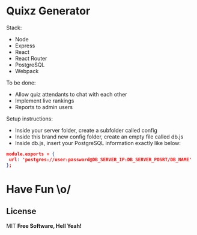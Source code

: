 # Quixz Generator

Stack:

* Node
* Express
* React
* React Router
* PostgreSQL
* Webpack

To be done:

- Allow quiz attendants to chat with each other
- Implement live rankings
- Reports to admin users

Setup instructions:

- Inside your server folder, create a subfolder called config
- Inside this brand new config folder, create an empty file called db.js
- Inside db.js, insert your PostgreSQL information exactly like below:

```json
module.exports = {
 url: 'postgres://user:password@DB_SERVER_IP:DB_SERVER_POSRT/DB_NAME'
};
```

# Have Fun \o/

License
----
MIT
**Free Software, Hell Yeah!**